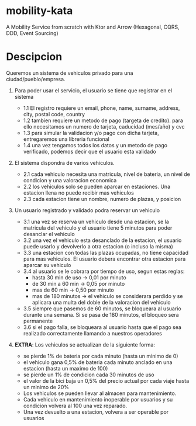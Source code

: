# mobility-kata

A Mobility Service from scratch with Ktor and Arrow (Hexagonal, CQRS, DDD, Event Sourcing)

# Descipcion

Queremos un sistema de vehiculos privado para una ciudad/pueblo/empresa.

1. Para poder usar el servicio, el usuario se tiene que registrar en el sistema
    - 1.1 El registro requiere un email, phone, name, surname, address, city, postal code, country
    - 1.2 tambien requiere un metodo de pago (targeta de credito). para ello necesitamos un numero de tarjeta, caducidad (mes/año) y cvc
    - 1.3 para simular la validacion y/o pago con dicha tarjeta, entregaremos una libreria funcional
    - 1.4 una vez tengamos todos los datos y un metodo de pago verificado, podemos decir que el usuario esta validado


2. El sistema dispondra de varios vehiculos.
    - 2.1 cada vehiculo necesita una matricula, nivel de bateria, un nivel de condicion y una valoracion economica
    - 2.2 los vehiculos solo se pueden aparcar en estaciones. Una estacion llena no puede recibir mas vehiculos
    - 2.3 cada estacion tiene un nombre, numero de plazas, y posicion


3. Un usuario registrado y validado podra reservar un vehiculo
    - 3.1 una vez se reserva un vehiculo desde una estacion, se la matricula del vehiculo y el usuario tiene 5 minutos para poder desanclar
      el vehiculo
    - 3.2 una vez el vehiculo esta desanclado de la estacion, el usuario puede usarlo y devolverlo a otra estacion (o incluso la misma)
    - 3.3 una estacion con todas las plazas ocupadas, no tiene capacidad para mas vehiculos. El usuario debera encontrar otra estacion para
      aparcar su vehiculo
    - 3.4 al usuario se le cobrara por tiempo de uso, segun estas reglas:
        - hasta 30 min de uso -> 0,01 por minuto
        - de 30 min a 60 min -> 0,05 por minuto
        - mas de 60 min -> 0,50 por minuto
        - mas de 180 minutos -> el vehiculo se considerara perdido y se aplicara una multa del doble de la valoracion del vehiculo
    - 3.5 siempre que pasemos de 60 minutos, se bloqueara al usuario durante una semana. Si se pasa de 180 minutos, el bloqueo sera
      permanente
    - 3.6 si el pago falla, se bloqueara al usuario hasta que el pago sea realizado correctamente llamando a nuestros operadores


4. **EXTRA**: Los vehiculos se actualizan de la siguiente forma:
    - se pierde 1% de bateria por cada minuto (hasta un minimo de 0)
    - el vehiculo gana 0,5% de bateria cada minuto anclado en una estacion (hasta un maximo de 100)
    - se pierde un 1% de condicion cada 30 minutos de uso
    - el valor de la bici baja un 0,5% del precio actual por cada viaje hasta un minimo de 20%
    - Los vehiculos se pueden llevar al almacen para mantenimiento.
    - Cada vehiculo en mantenimiento inoperable por usuarios y su condicion volvera al 100 una vez reparado.
    - Una vez devuelto a una estacion, volvera a ser operable por usuarios
	
	